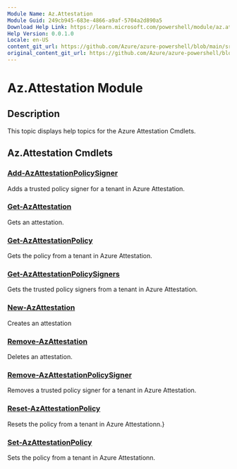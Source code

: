 ```yaml
---
Module Name: Az.Attestation
Module Guid: 249cb945-683e-4866-a9af-5704a2d890a5
Download Help Link: https://learn.microsoft.com/powershell/module/az.attestation
Help Version: 0.0.1.0
Locale: en-US
content_git_url: https://github.com/Azure/azure-powershell/blob/main/src/Attestation/Attestation/help/Az.Attestation.md
original_content_git_url: https://github.com/Azure/azure-powershell/blob/main/src/Attestation/Attestation/help/Az.Attestation.md
---
```


# Az.Attestation Module
## Description
This topic displays help topics for the Azure Attestation Cmdlets.

## Az.Attestation Cmdlets
### [Add-AzAttestationPolicySigner](Add-AzAttestationPolicySigner.md)
Adds a trusted policy signer for a tenant in Azure Attestation.

### [Get-AzAttestation](Get-AzAttestation.md)
Gets an attestation.

### [Get-AzAttestationPolicy](Get-AzAttestationPolicy.md)
Gets the policy from a tenant in Azure Attestation.

### [Get-AzAttestationPolicySigners](Get-AzAttestationPolicySigners.md)
Gets the trusted policy signers from a tenant in Azure Attestation.

### [New-AzAttestation](New-AzAttestation.md)
Creates an attestation

### [Remove-AzAttestation](Remove-AzAttestation.md)
Deletes an attestation.

### [Remove-AzAttestationPolicySigner](Remove-AzAttestationPolicySigner.md)
Removes a trusted policy signer for a tenant in Azure Attestation.

### [Reset-AzAttestationPolicy](Reset-AzAttestationPolicy.md)
Resets the policy from a tenant in Azure Attestationn.}

### [Set-AzAttestationPolicy](Set-AzAttestationPolicy.md)
Sets the policy from a tenant in Azure Attestationn.

